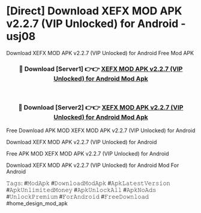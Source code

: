 # [Direct] Download XEFX MOD APK v2.2.7 (VIP Unlocked) for Android - usj08
Download XEFX MOD APK v2.2.7 (VIP Unlocked) for Android Free Mod APK

<div align="center">
<h3>🔴 Download [Server1] 👉👉 <a href="https://apk-comot.site?title=XEFX_MOD_APK_v2.2.7_(VIP_Unlocked)_for_Android">XEFX MOD APK v2.2.7 (VIP Unlocked) for Android Mod Apk</a></h3><br>

<h3>🔴 Download [Server2] 👉👉 <a href="https://apk-comot.site?title=XEFX_MOD_APK_v2.2.7_(VIP_Unlocked)_for_Android">XEFX MOD APK v2.2.7 (VIP Unlocked) for Android Mod Apk</a></h3>
</div>


Free Download APK MOD XEFX MOD APK v2.2.7 (VIP Unlocked) for Android

Download XEFX MOD APK v2.2.7 (VIP Unlocked) for Android 

Free APK MOD XEFX MOD APK v2.2.7 (VIP Unlocked) for Android 

Download XEFX MOD APK v2.2.7 (VIP Unlocked) for Android Mod For Android

𝚃𝚊𝚐𝚜: #𝙼𝚘𝚍𝙰𝚙𝚔 #𝙳𝚘𝚠𝚗𝚕𝚘𝚊𝚍𝙼𝚘𝚍𝙰𝚙𝚔 #𝙰𝚙𝚔𝙻𝚊𝚝𝚎𝚜𝚝𝚅𝚎𝚛𝚜𝚒𝚘𝚗 #𝙰𝚙𝚔𝚄𝚗𝚕𝚒𝚖𝚒𝚝𝚎𝚍𝙼𝚘𝚗𝚎𝚢 #𝙰𝚙𝚔𝚄𝚗𝚕𝚘𝚌𝚔𝙰𝚕𝚕 #𝙰𝚙𝚔𝙽𝚘𝙰𝚍𝚜 #𝚄𝚗𝚕𝚘𝚌𝚔𝙿𝚛𝚎𝚖𝚒𝚞𝚖 #𝙵𝚘𝚛𝙰𝚗𝚍𝚛𝚘𝚒𝚍 #𝙵𝚛𝚎𝚎𝙳𝚘𝚠𝚗𝚕𝚘𝚊𝚍 #home_design_mod_apk